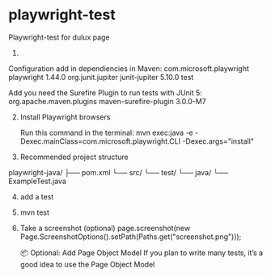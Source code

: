 # playwright-test
Playwright-test for dulux page

1.
Configuration add in dependiencies in Maven:
<dependencies>
  <dependency>
    <groupId>com.microsoft.playwright</groupId>
    <artifactId>playwright</artifactId>
    <version>1.44.0</version>
  </dependency>
  <dependency>
    <groupId>org.junit.jupiter</groupId>
    <artifactId>junit-jupiter</artifactId>
    <version>5.10.0</version>
    <scope>test</scope>
  </dependency>
</dependencies>

Add you need the Surefire Plugin to run tests with JUnit 5:
<build>
  <plugins>
    <plugin>
      <groupId>org.apache.maven.plugins</groupId>
      <artifactId>maven-surefire-plugin</artifactId>
      <version>3.0.0-M7</version>
    </plugin>
  </plugins>

 2. Install Playwright browsers

    Run this command in the terminal:  mvn exec:java -e -Dexec.mainClass=com.microsoft.playwright.CLI -Dexec.args="install"


3.  Recommended project structure

playwright-java/
├── pom.xml
└── src/
    └── test/
        └── java/
            └── ExampleTest.java


4. add a test
5. mvn test
6. Take a screenshot (optional)
   page.screenshot(new Page.ScreenshotOptions().setPath(Paths.get("screenshot.png")));


	📦 Optional: Add Page Object Model
If you plan to write many tests, it’s a good idea to use the Page Object Model


 
</build>
